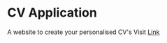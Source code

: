 # CV Application

A website to create your personalised CV's
Visit [Link](https://durgeshbg-cv-app.netlify.app/)
